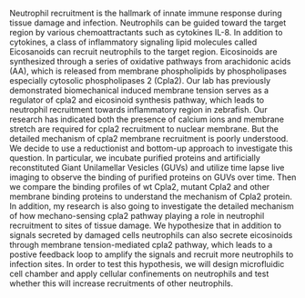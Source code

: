 Neutrophil recruitment is the hallmark of innate immune response during tissue
damage and infection. Neutrophils can be guided toward the target region by
various chemoattractants such as cytokines IL-8. In addition to cytokines,
a class of inflammatory signaling lipid molecules called Eicosanoids can
recruit neutrophils to the target region. Eicosinoids are synthesized through
a series of oxidative pathways from arachidonic acids (AA), which is released
from membrane phospholipids by phospholipases especially cytosolic
phospholipases 2 (Cpla2). Our lab has previously demonstrated biomechanical
induced membrane tension serves as a regulator of cpla2 and eicosinoid
synthesis pathway, which leads to neutrophil recruitment towards inflammatory
region in zebrafish. Our research has indicated both the presence of calcium
ions and membrane stretch are required for cpla2 recruitment to nuclear
membrane. But the detailed mechanism of cpla2 membrane recruitment is poorly
understood. We decide to use a reductionist and bottom-up approach to
investigate this question. In particular, we incubate purified proteins and
artificially reconstituted Giant Unilamellar Vesicles (GUVs) and utilize time
lapse live imaging to observe the binding of purified proteins on GUVs over
time. Then we compare the binding profiles of wt Cpla2, mutant Cpla2 and other
membrane binding proteins to understand the mechanism of Cpla2 protein. In
addition, my research is also going to investigate the detailed mechanism of
how mechano-sensing cpla2 pathway playing a role in neutrophil recruitment to
sites of tissue damage. We hypothesize that in addition to signals secreted by
damaged cells neutrophils can also secrete eicosinoids through membrane
tension-mediated cpla2 pathway, which leads to a postive feedback loop to
amplify the signals and recruit more neutrophils to infection sites. In order
to test this hypothesis, we will design microfluidic cell chamber and apply
cellular confinements on neutrophils and test whether this will increase
recruitments of other neutrophils. 
